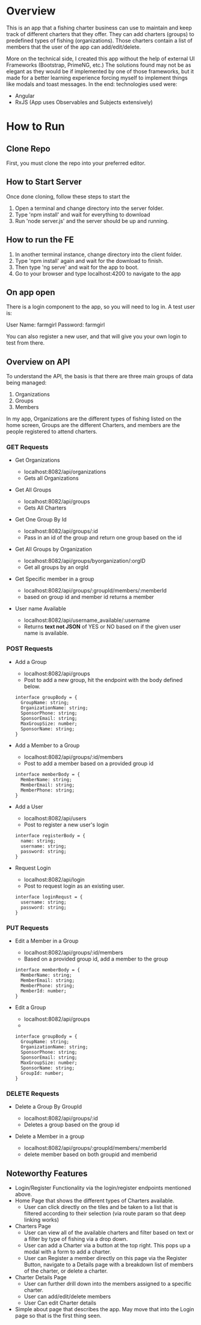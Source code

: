# Overview

This is an app that a fishing charter business can use to maintain and keep track of different charters that they offer. They can add charters (groups) to predefined types of fishing (organizations).  Those charters contain a list of members that the user of the app can add/edit/delete.

More on the technical side, I created this app without the help of external UI Frameworks (Bootstrap, PrimeNG, etc.)  The solutions found may not be as elegant as they would be if implemented by one of those frameworks, but it made for a better learning experience forcing myself to implement things like modals and toast messages.  In the end: technologies used were:

  - Angular
  - RxJS (App uses Observables and Subjects extensively)

# How to Run

## Clone Repo
First, you must clone the repo into your preferred editor.
## How to Start Server
Once done cloning, follow these steps to start the 

1. Open a terminal and change directory into the server folder.
2. Type 'npm install' and wait for everything to download
3. Run 'node server.js' and the server should be up and running.

## How to run the FE

1. In another terminal instance, change directory into the client folder.
2. Type 'npm install' again and wait for the download to finish.
3. Then type 'ng serve' and wait for the app to boot.
4. Go to your browser and type localhost:4200 to navigate to the app

## On app open

There is a login component to the app, so you will need to log in.  A test user is: 

User Name: farmgirl
Password: farmgirl

You can also register a new user, and that will give you your own login to test from there.

## Overview on API

To understand the API, the basis is that there are three main groups of data being managed:

1. Organizations
2. Groups
3. Members

In my app, Organizations are the different types of fishing listed on the home screen, Groups are the different Charters, and members are the people registered to attend charters.

### GET Requests
- Get Organizations
  - localhost:8082/api/organizations
  - Gets all Organizations

- Get All Groups
  - localhost:8082/api/groups
  - Gets All Charters

- Get One Group By Id
  - localhost:8082/api/groups/:id
  - Pass in an id of the group and return one group based on the id

- Get All Groups by Organization
  - localhost:8082/api/groups/byorganization/:orgID
  - Get all groups by an orgId

- Get Specific member in a group
  - localhost:8082/api/groups/:groupId/members/:memberId
  - based on group id and member id returns a member

- User name Available
  - localhost:8082/api/username_available/:username
  - Returns **text not JSON** of YES or NO based on if the given user name is available.

### POST Requests
- Add a Group
  - localhost:8082/api/groups
  - Post to add a new group, hit the endpoint with the body defined below.
  ``` TS
  interface groupBody = {
    GroupName: string;
    OrganizationName: string;
    SponsorPhone: string;
    SponsorEmail: string;
    MaxGroupSize: number;
    SponsorName: string;
  }
  ```

- Add a Member to a Group
  - localhost:8082/api/groups/:id/members
  - Post to add a member based on a provided group id
  ``` TS
  interface memberBody = {
    MemberName: string;
    MemberEmail: string;
    MemberPhone: string;
  }
  ```

- Add a User
  - localhost:8082/api/users
  - Post to register a new user's login
  ``` TS
  interface registerBody = {
    name: string;
    username: string;
    password: string;
  }
  ```

- Request Login
  - localhost:8082/api/login
  - Post to request login as an existing user.
  ``` TS
  interface loginRequst = {
    username: string;
    password: string;
  }
  ```

### PUT Requests

- Edit a Member in a Group
  - localhost:8082/api/groups/:id/members
  - Based on a provided group id, add a member to the group
  ``` TS
  interface memberBody = {
    MemberName: string;
    MemberEmail: string;
    MemberPhone: string;
    MemberId: number;
  }
  ```

- Edit a Group
  - localhost:8082/api/groups
  - 
  ``` TS
  interface groupBody = {
    GroupName: string;
    OrganizationName: string;
    SponsorPhone: string;
    SponsorEmail: string;
    MaxGroupSize: number;
    SponsorName: string;
    GroupId: number;
  }
  ```

### DELETE Requests
- Delete a Group By GroupId
  - localhost:8082/api/groups/:id
  - Deletes a group based on the group id

- Delete a Member in a group
  - localhost:8082/api/groups/:groupId/members/:memberId
  - delete member based on both groupid and memberid


## Noteworthy Features

- Login/Register Functionality via the login/register endpoints mentioned above.
- Home Page that shows the different types of Charters available.
  - User can click directly on the tiles and be taken to a list that is filtered according to their selection (via route param so that deep linking works)
- Charters Page
  - User can view all of the available charters and filter based on text or a filter by type of fishing via a drop down.
  - User can add a Charter via a button at the top right. This pops up a modal with a form to add a charter.
  - User can Register a member directly on this page via the Register Button, navigate to a Details page with a breakdown list of members of the charter, or delete a charter.
- Charter Details Page
  - User can further drill down into the members assigned to a specific charter.
  - User can add/edit/delete members 
  - User Can edit Charter details
- Simple about page that describes the app. May move that into the Login page so that is the first thing seen.